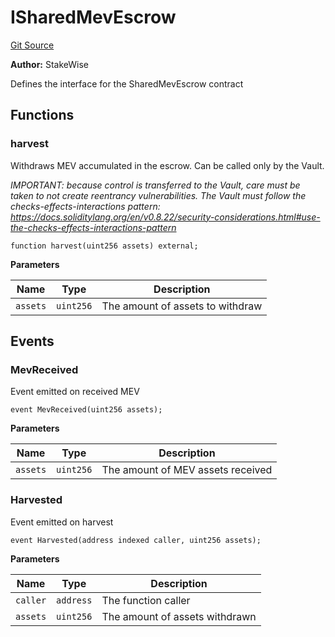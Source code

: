 # ISharedMevEscrow
[Git Source](https://github.com/stakewise/v3-core/blob/c4059a64871829ca60ea58f054baf8eb13d3572a/contracts/interfaces/ISharedMevEscrow.sol)

**Author:**
StakeWise

Defines the interface for the SharedMevEscrow contract


## Functions
### harvest

Withdraws MEV accumulated in the escrow. Can be called only by the Vault.

*IMPORTANT: because control is transferred to the Vault, care must be
taken to not create reentrancy vulnerabilities. The Vault must follow the checks-effects-interactions pattern:
https://docs.soliditylang.org/en/v0.8.22/security-considerations.html#use-the-checks-effects-interactions-pattern*


```solidity
function harvest(uint256 assets) external;
```
**Parameters**

|Name|Type|Description|
|----|----|-----------|
|`assets`|`uint256`|The amount of assets to withdraw|


## Events
### MevReceived
Event emitted on received MEV


```solidity
event MevReceived(uint256 assets);
```

**Parameters**

|Name|Type|Description|
|----|----|-----------|
|`assets`|`uint256`|The amount of MEV assets received|

### Harvested
Event emitted on harvest


```solidity
event Harvested(address indexed caller, uint256 assets);
```

**Parameters**

|Name|Type|Description|
|----|----|-----------|
|`caller`|`address`|The function caller|
|`assets`|`uint256`|The amount of assets withdrawn|

